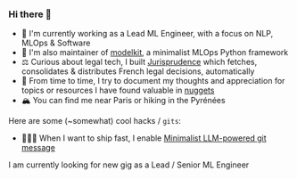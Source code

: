 ### Hi there 👋

- 🔭 I'm currently working as a Lead ML Engineer, with a focus on NLP, MLOps & Software
- 🌱 I'm also maintainer of [modelkit](https://github.com/Cornerstone-OnDemand/modelkit), a minimalist MLOps Python framework
- ⚖️ Curious about legal tech, I built [Jurisprudence](https://huggingface.co/datasets/antoinejeannot/jurisprudence) which fetches, consolidates & distributes French legal decisions, automatically
- 📖 From time to time, I try to document my thoughts and appreciation for topics or resources I have found valuable in [nuggets](https://github.com/antoinejeannot/nuggets)
- 🏔️ You can find me near Paris or hiking in the Pyrénées

Here are some (~somewhat) cool hacks / `gits`:
- 🏃🏻‍♂️ When I want to ship fast, I enable [Minimalist LLM-powered git message](https://gist.github.com/antoinejeannot/efaa44a9de5b10024eac993034ce3a62)

I am currently looking for new gig as a Lead / Senior ML Engineer
